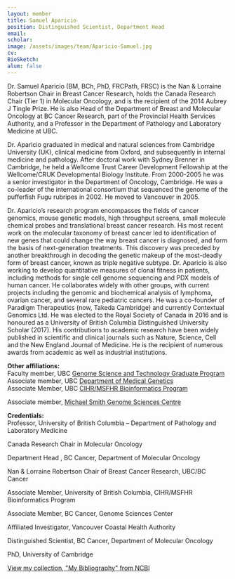 ```yaml
---
layout: member
title: Samuel Aparicio
position: Distinguished Scientist, Department Head
email: 
scholar: 
image: /assets/images/team/Aparicio-Samuel.jpg
cv: 
BioSketch:
alum: false
---
```


Dr. Samuel Aparicio (BM, BCh, PhD, FRCPath, FRSC) is the Nan & Lorraine Robertson Chair in Breast Cancer Research, holds the Canada Research Chair (Tier 1) in Molecular Oncology, and is the recipient of the 2014 Aubrey J Tingle Prize. He is also Head of the Department of Breast and Molecular Oncology at BC Cancer Research, part of the Provincial Health Services Authority, and a Professor in the Department of Pathology and Laboratory Medicine at UBC.  

Dr. Aparicio graduated in medical and natural sciences from Cambridge University (UK), clinical medicine from Oxford, and subsequently in internal medicine and pathology. After doctoral work with Sydney Brenner in Cambridge, he held a Wellcome Trust Career Development Fellowship at the Wellcome/CRUK Developmental Biology Institute. From 2000-2005 he was a senior investigator in the Department of Oncology, Cambridge. He was a co-leader of the international consortium that sequenced the genome of the pufferfish Fugu rubripes in 2002. He moved to Vancouver in 2005. 

Dr. Aparicio’s research program encompasses the fields of cancer genomics, mouse genetic models, high throughput screens, small molecule chemical probes and translational breast cancer research. His most recent work on the molecular taxonomy of breast cancer led to identification of new genes that could change the way breast cancer is diagnosed, and form the basis of next-generation treatments. This discovery was preceded by another breakthrough in decoding the genetic makeup of the most-deadly form of breast cancer, known as triple negative subtype. Dr. Aparicio is also working to develop quantitative measures of clonal fitness in patients, including methods for single cell genome sequencing and PDX models of human cancer. He collaborates widely with other groups, with current projects including the genomic and biochemical analysis of lymphoma, ovarian cancer, and several rare pediatric cancers. He was a co-founder of Paradigm Therapeutics (now, Takeda Cambridge) and currently Contextual Genomics Ltd. He was elected to the Royal Society of Canada in 2016 and is honoured as a University of British Columbia Distinguished University Scholar (2017).  His contributions to academic research have been widely published in scientific and clinical journals such as Nature, Science, Cell and the New England Journal of Medicine. He is the recipient of numerous awards from academic as well as industrial institutions.

<p><strong>Other affiliations:</strong><br />
Faculty member, UBC <a href="http://gsat.ubc.ca" target="_blank">Genome Science and Technology Graduate Program</a><br />
Associate member, UBC <a href="http://cs.ubc.ca" target="_blank">Department of Medical Genetics</a><br />
Associate Member, UBC <a href="http://www.sfu.ca/computing.html" target="_blank">CIHR/MSFHR Bioinformatics Program</a></p>
Associate member, <a href="https://bcbioinformaticsgrad.ca/" target="_blank">Michael Smith Genome Sciences Centre</a><br />

<p><strong>Credentials:</strong><br />
Professor, University of British Columbia – Department of Pathology and Laboratory Medicine

Canada Research Chair in Molecular Oncology

Department Head , BC Cancer, Department of Molecular Oncology

Nan & Lorraine Robertson Chair of Breast Cancer Research, UBC/BC Cancer

Associate Member, University of British Columbia, CIHR/MSFHR Bioinformatics Program

Associate Member, BC Cancer, Genome Sciences Center

Affiliated Investigator, Vancouver Coastal Health Authority

Distinguished Scientist, BC Cancer, Department of Molecular Oncology 

PhD, University of Cambridge


<a href="https://www.ncbi.nlm.nih.gov/sites/myncbi/10i_ekwU-qiAU/bibliography/42630740/public/?sort=date&direction=descending">View my collection, "My Bibliography" from NCBI</a>
